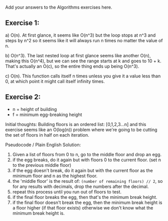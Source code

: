 Add your answers to the Algorithms exercises here.

## Exercise 1:

a) O(n).  At first glance, it seems like O(n^3) but the loop stops at n^3 and steps by n^2 so it seems like it will
always run n times no matter the value of n.

b) O(n^3).  The last nested loop at first glance seems like another O(n), making this O(n^4), but we can see the range
starts at k and goes to 10 + k.  That's actually an O(c), so the entire thing ends up being O(n^3).

c) O(n).  This function calls itself n times unless you give it a value less than 0, at which point it might call itself infinity times.


## Exercise 2:

- n = height of building
- f = minimum egg-breaking height

Initial thoughts: Building floors is an ordered list: [0,1,2,3...n] and this exercise seems like an O(log(n)) problem
where we're going to be cutting the set of floors in half on each iteration.

Pseudocode / Plain English Solution:

1) Given a list of floors from 0 to n, go to the middle floor and drop an egg.
2) if the egg breaks, do it again but with floors 0 to the current floor. (set n to the previous middle floor)
3) if the egg doesn't break, do it again but with the current floor as the minimum floor and n as the highest floor.
4) the 'middle floor' is the result of: `(number of remaining floors) // 2`, so for any results with decimals, drop the
numbers after the decimal.
5) repeat this process until you run out of floors to test.
6) if the final floor breaks the egg, then that's the minimum break height.
7) if the final floor doesn't break the egg, then the minimum break height is a floor higher (if that floor exists)
otherwise we don't know what the minimum break height is.

